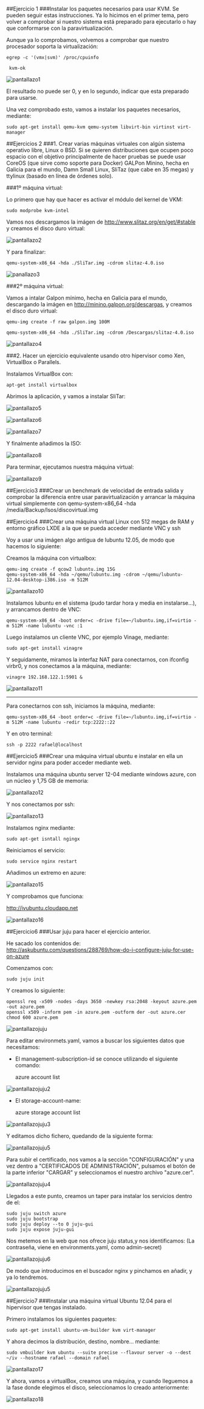 ##Ejercicio 1
###Instalar los paquetes necesarios para usar KVM. Se pueden seguir estas instrucciones. Ya lo hicimos en el primer tema, pero volver a comprobar si nuestro sistema está preparado para ejecutarlo o hay que conformarse con la paravirtualización.

Aunque ya lo comprobamos, volvemos a comprobar que nuestro procesador soporta la virtualización:

    egrep -c '(vmx|svm)' /proc/cpuinfo

     kvm-ok
     
![pantallazo1](https://dl.dropbox.com/s/mlc9w74gdd4u3x7/pantallazo1.png)     
     
El resultado no puede ser 0, y en lo segundo, indicar que esta preparado para usarse.

Una vez comprobado esto, vamos a instalar los paquetes necesarios, mediante:

    sudo apt-get install qemu-kvm qemu-system libvirt-bin virtinst virt-manager



##Ejercicios 2
###1. Crear varias máquinas virtuales con algún sistema operativo libre, Linux o BSD. Si se quieren distribuciones que ocupen poco espacio con el objetivo principalmente de hacer pruebas se puede usar CoreOS (que sirve como soporte para Docker) GALPon Minino, hecha en Galicia para el mundo, Damn Small Linux, SliTaz (que cabe en 35 megas) y ttylinux (basado en línea de órdenes solo).


###1º máquina virtual:

Lo primero que hay que hacer es activar el módulo del kernel de VKM:

    sudo modprobe kvm-intel
    
Vamos nos descargamos la imágen de http://www.slitaz.org/en/get/#stable y creamos el disco duro virtual:

![pantallazo2](https://dl.dropbox.com/s/f0xpgi6kcmx53r3/pantallazo2.png)

Y para finalizar: 

    qemu-system-x86_64 -hda ./SliTar.img -cdrom slitaz-4.0.iso

![panallazo3](https://dl.dropbox.com/s/vsdvim8p50mblwl/pantallazo3.png)


###2º máquina virtual:


Vamos a intalar Galpon mínimo, hecha en Galicia para el mundo, descargando la imágen en http://minino.galpon.org/descargas, y creamos el disco duro virtual:


    qemu-img create -f raw galpon.img 100M
    
    qemu-system-x86_64 -hda ./SliTar.img -cdrom /Descargas/slitaz-4.0.iso

![pantallazo4](https://dl.dropbox.com/s/u9rfa8xd95ip0jn/pantallazo4.png)


###2. Hacer un ejercicio equivalente usando otro hipervisor como Xen, VirtualBox o Parallels.

Instalamos VirtualBox con:
    
    apt-get install virtualbox
    
Abrimos la aplicación, y vamos a instalar SliTar:

![pantallazo5](https://dl.dropbox.com/s/5vgq6ou34t22gvh/pantallazo5.png)

![pantallazo6](https://dl.dropbox.com/s/qriyo6nn14w97e9/pantallazo6.png)

![pantallazo7](https://dl.dropbox.com/s/7nqotzcn8fvxafr/pantallazo7.png)

Y finalmente añadimos la ISO:

![pantallazo8](https://dl.dropbox.com/s/z3no3jywx6snjfa/pantallazo8.png)

Para terminar, ejecutamos nuestra máquina virtual:

![pantallazo9](https://dl.dropbox.com/s/qyqljhy4f7zc308/pantallazo9.png)



##Ejercicio3
###Crear un benchmark de velocidad de entrada salida y comprobar la diferencia entre usar paravirtualización y arrancar la máquina virtual simplemente con qemu-system-x86_64 -hda /media/Backup/Isos/discovirtual.img





##Ejercicio4
###Crear una máquina virtual Linux con 512 megas de RAM y entorno gráfico LXDE a la que se pueda acceder mediante VNC y ssh

Voy a usar una imágen algo antigua de lubuntu 12.05, de modo que hacemos lo siguiente:

Creamos la máquina con virtualbox:

    qemu-img create -f qcow2 lubuntu.img 15G
    qemu-system-x86_64 -hda ~/qemu/lubuntu.img -cdrom ~/qemu/lubuntu-12.04-desktop-i386.iso -m 512M

![pantallazo10](https://dl.dropbox.com/s/63oxvbsmy5sm9er/pantallazo10.png)

Instalamos lubuntu en el sistema (pudo tardar hora y media en instalarse...), y arrancamos dentro de VNC:

    qemu-system-x86_64 -boot order=c -drive file=~/lubuntu.img,if=virtio -m 512M -name lubuntu -vnc :1
    
Luego instalamos un cliente VNC, por ejemplo Vinage, mediante:

    sudo apt-get install vinagre
    
Y seguidamente, miramos la interfaz NAT para conectarnos, con ifconfig virbr0, y nos conectamos a la máquina, mediante:

    vinagre 192.168.122.1:5901 &

![pantallazo11](https://dl.dropbox.com/s/464jh9hb2d40pgl/pantallazo11.png)


---

Para conectarnos con ssh, iniciamos la máquina, mediante:

    qemu-system-x86_64 -boot order=c -drive file=~/lubuntu.img,if=virtio -m 512M -name lubuntu -redir tcp:2222::22
    
Y en otro terminal:

    ssh -p 2222 rafael@localhost
    



##Ejercicio5
###Crear una máquina virtual ubuntu e instalar en ella un servidor nginx para poder acceder mediante web.

Instalamos una máquina ubuntu server 12-04 mediante windows azure, con un núcleo y 1,75 GB de memoria:
 
![pantallazo12](https://dl.dropbox.com/s/slczqwql5e7bhpb/pantallazo1.png)

Y nos conectamos por ssh:

![pantallazo13](https://dl.dropbox.com/s/bweeonagdgy06h5/pantallazo3.png)

Instalamos nginx mediante:

    sudo apt-get isntall ngingx

Reiniciamos el servicio:

    sudo service nginx restart

Añadimos un extremo en azure:

![pantallazo15](https://dl.dropbox.com/s/ox3j6z8pr8950dl/pantallazo15.png)
    
Y comprobamos que funciona:

http://ivubuntu.cloudapp.net

![pantallazo16](https://dl.dropbox.com/s/xv97us1daquudzq/pantallazo16.png)


##Ejercicio6
###Usar juju para hacer el ejercicio anterior.

He sacado los contenidos de: http://askubuntu.com/questions/288769/how-do-i-configure-juju-for-use-on-azure

Comenzamos con:

    sudo juju init

Y creamos lo siguiente:
    
    openssl req -x509 -nodes -days 3650 -newkey rsa:2048 -keyout azure.pem -out azure.pem
    openssl x509 -inform pem -in azure.pem -outform der -out azure.cer
    chmod 600 azure.pem
    
![pantallazojuju](https://dl.dropbox.com/s/omjib7cdadbxe45/pantallazojuju.png)

Para editar environmets.yaml, vamos a buscar los siguientes datos que necesitamos:

* El management-subscription-id se conoce utilizando el siguiente comando:

    azure account list

![pantallazojuju2](https://dl.dropbox.com/s/6k9xkdbrygg0rdy/pantallazojuju2.png)   
    
* El storage-account-name:

    azure storage account list
    
![pantallazojuju3](https://dl.dropbox.com/s/bdz4xca4bugsfd4/pantallazojuju3.png)

Y editamos dicho fichero, quedando de la siguiente forma:

![pantallazojuju5](https://dl.dropbox.com/s/k53udyaoxqa6wud/pantallazojuju5.png)


Para subir el certificado, nos vamos a la sección "CONFIGURACIÓN" y una vez dentro a "CERTIFICADOS DE ADMINISTRACIÓN", pulsamos el botón de la parte inferior "CARGAR" y seleccionamos el nuestro archivo "azure.cer". 

![pantallazojuju4](https://dl.dropbox.com/s/b0nkdgpp78ox0fb/pantallazojuju4.png)

Llegados a este punto, creamos un taper para instalar los servicios dentro de el:

    sudo juju switch azure
    sudo juju bootstrap
    sudo juju deploy --to 0 juju-gui
    sudo juju expose juju-gui

Nos metemos en la web que nos ofrece juju status,y nos identificamos:
(La contraseña, viene en environments.yaml, como admin-secret)

![pantallazojuju6](https://dl.dropbox.com/s/mfs9ixby194ws1w/pantallazojuju6.png)

De modo que introducimos en el buscador nginx y pinchamos en añadir, y ya lo tendremos.


![pantallazojuju5](https://dl.dropbox.com/s/k53udyaoxqa6wud/pantallazojuju5.png)

##Ejercicio7
###Instalar una máquina virtual Ubuntu 12.04 para el hipervisor que tengas instalado.

Primero instalamos los siguientes paquetes:

    sudo apt-get install ubuntu-vm-builder kvm virt-manager

Y ahora decimos la distribución, destino, nombre... mediante:

    sudo vmbuilder kvm ubuntu --suite precise --flavour server -o --dest ~/iv --hostname rafael --domain rafael 

![pantallazo17](https://dl.dropbox.com/s/stfixa7nt4lu6jv/pantallazo17.png)

Y ahora, vamos a virtualBox, creamos una máquina, y cuando lleguemos a la fase donde elegimos el disco, seleccionamos lo creado anteriormente:

![pantallazo18](https://dl.dropbox.com/s/by11pjbc8o00pps/pantallazo18.png)
